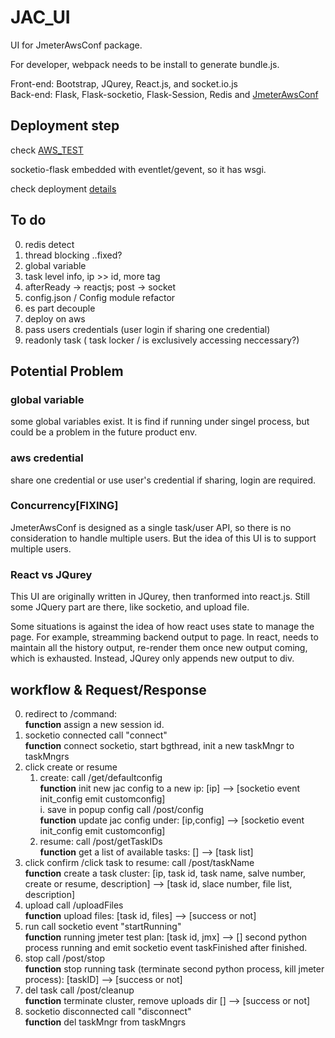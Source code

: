 # JAC_UI

UI for JmeterAwsConf package.

For developer, webpack needs to be install to generate bundle.js.

Front-end: Bootstrap, JQurey, React.js, and socket.io.js  
Back-end: Flask, Flask-socketio, Flask-Session, Redis and [JmeterAwsConf](https://github.pydt.lan/szhao/JmeterAwsConf)

## Deployment step

check [AWS_TEST](https://github.pydt.lan/szhao/AWS_TEST)

socketio-flask embedded with eventlet/gevent, so it has wsgi.

check deployment [details](https://flask-socketio.readthedocs.io/en/latest/#deployment)


## To do
0. redis detect 
1. thread blocking ..fixed?
2. global variable
3. task level info, ip >> id, more tag
3. afterReady -> reactjs; post -> socket
4. config.json / Config module refactor
5. es part decouple
3. deploy on aws
6. pass users credentials (user login if sharing one credential)
7. readonly task ( task locker / is exclusively accessing neccessary?)

## Potential Problem

### global variable

some global variables exist. It is find if running under singel process, but could be a problem in the future product env.

### aws credential
share one credential or use user's credential
if sharing, login are required.

### Concurrency[FIXING]

JmeterAwsConf is designed as a single task/user API, so there is no consideration to handle multiple users. But the idea of this UI is to support multiple users.


### React vs JQurey
This UI are originally written in JQurey, then tranformed into react.js. Still some JQuery part are there, like socketio, and upload file. 

Some situations is against the idea of how react uses state to manage the page. For example, streamming backend output to page. In react, needs to maintain all the history output, re-render them once new output coming, which is exhausted. Instead, JQurey only appends new output to div. 


## workflow & Request/Response

0. redirect to /command:   
	**function** assign a new session id.
1. socketio connected call "connect"   
   **function** connect socketio, start bgthread, init a new taskMngr to taskMngrs
2. click create or resume
	1. create: call /get/defaultconfig   
	   **function** init new jac config to a new ip: [ip] --> [socketio event init_config emit customconfig]  
		i. save in popup config call /post/config    
	   **function** update jac config under: [ip,config] --> [socketio event init_config emit customconfig]
	2. resume: call /post/getTaskIDs   
	   **function** get a list of available tasks: [] --> [task list]
3. click confirm /click task to resume: call /post/taskName   
   **function** create a task cluster: [ip, task id, task name, salve number, create or resume, description] --> [task id, slace number, file list, description]
4. upload call /uploadFiles   
   **function** upload files: [task id, files] --> [success or not]
5. run call socketio event "startRunning"   
   **function** running jmeter test plan: [task id, jmx] --> [] second python process running and emit socketio event taskFinished after finished.
6. stop call /post/stop   
   **function** stop running task (terminate second python process, kill jmeter process): [taskID] --> [success or not]
7. del task call /post/cleanup   
   **function** terminate cluster, remove uploads dir [] --> [success or not]
6. socketio disconnected call "disconnect"  
   **function** del taskMngr from taskMngrs